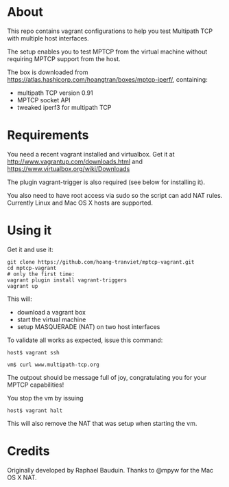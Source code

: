 About
=====
This repo contains vagrant configurations to help you test Multipath TCP with multiple host interfaces.

The setup enables you to test MPTCP from the virtual machine without requiring MPTCP 
support from the host.

The box is downloaded from https://atlas.hashicorp.com/hoangtran/boxes/mptcp-iperf/, containing:
- multipath TCP version 0.91
- MPTCP socket API
- tweaked iperf3 for multipath TCP


Requirements
============
You need a recent vagrant installed and virtualbox. Get it at http://www.vagrantup.com/downloads.html
and https://www.virtualbox.org/wiki/Downloads

The plugin  vagrant-trigger is also required (see below for installing it).

You also need to have root access via sudo so the script can add NAT rules.
Currently Linux and Mac OS X hosts are supported.

Using it
========

Get it and use it:

    git clone https://github.com/hoang-tranviet/mptcp-vagrant.git
    cd mptcp-vagrant
    # only the first time:
    vagrant plugin install vagrant-triggers
    vagrant up

This will:

  * download a vagrant box
  * start the virtual machine
  * setup MASQUERADE (NAT) on two host interfaces

To validate all works as expected, issue this command:

    host$ vagrant ssh 

    vm$ curl www.multipath-tcp.org

The outpout should be message full of joy, congratulating you for your MPTCP capabilities!

You stop the vm by issuing

    host$ vagrant halt

This will also remove the NAT that was setup when starting the vm.
  

Credits
=======

Originally developed by Raphael Bauduin.
Thanks to @mpyw for the Mac OS X NAT.